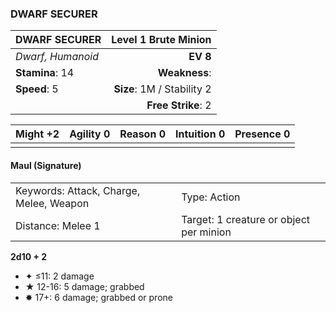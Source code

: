 ### DWARF SECURER

| DWARF SECURER     |   **Level 1 Brute Minion** |
| :---------------- | -------------------------: |
| *Dwarf, Humanoid* |                   **EV 8** |
| **Stamina**: 14   |              **Weakness**: |
| **Speed**: 5      | **Size**: 1M / Stability 2 |
|                   |         **Free Strike**: 2 |

| **Might** +2 | **Agility** 0 | **Reason** 0 | **Intuition** 0 | **Presence** 0 |
| ------------ | ------------- | ------------ | --------------- | -------------- |
|              |               |              |                 |                |

#### Maul (Signature)

|                                         |                                         |
| :-------------------------------------- | :-------------------------------------- |
| Keywords: Attack, Charge, Melee, Weapon | Type: Action                            |
| Distance: Melee 1                       | Target: 1 creature or object per minion |

**2d10 + 2**

- ✦ ≤11: 2 damage
- ★ 12-16: 5 damage; grabbed
- ✸ 17+: 6 damage; grabbed or prone
